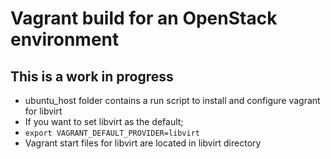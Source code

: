 # Vagrant build for an OpenStack environment

## This is a work in progress
- ubuntu_host folder contains a run script to install and configure vagrant for libvirt
- If you want to set libvirt as the default;
- ```export VAGRANT_DEFAULT_PROVIDER=libvirt```
- Vagrant start files for libvirt are located in libvirt directory

